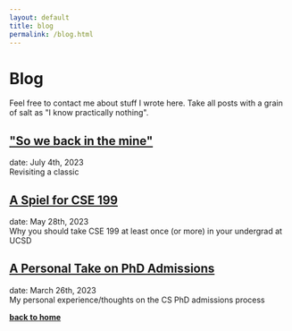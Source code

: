 ```yaml
---
layout: default 
title: blog 
permalink: /blog.html
---
```


# Blog

Feel free to contact me about stuff I wrote here.
Take all posts with a grain of salt as "I know practically nothing". 

## ["So we back in the mine"](/blog/tekkit.html)
date: July 4th, 2023\
Revisiting a classic

## [A Spiel for CSE 199](/blog/cse199.html)
date: May 28th, 2023\
Why you should take CSE 199 at least once (or more) in your undergrad at UCSD

## [A Personal Take on PhD Admissions](/blog/gradadmissions.html)
date: March 26th, 2023\
My personal experience/thoughts on the CS PhD admissions process


**[back to home](/index.html)**